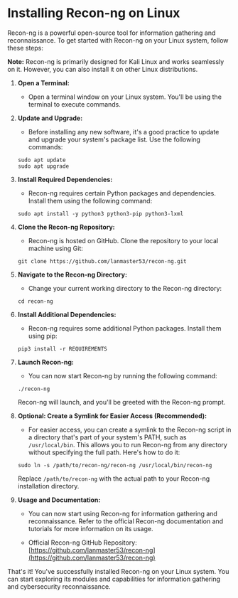 # Installing Recon-ng on Linux

Recon-ng is a powerful open-source tool for information gathering and reconnaissance. To get started with Recon-ng on your Linux system, follow these steps:

**Note:** Recon-ng is primarily designed for Kali Linux and works seamlessly on it. However, you can also install it on other Linux distributions.

1. **Open a Terminal:**
   - Open a terminal window on your Linux system. You'll be using the terminal to execute commands.

2. **Update and Upgrade:**
   - Before installing any new software, it's a good practice to update and upgrade your system's package list. Use the following commands:

   ```shell
   sudo apt update
   sudo apt upgrade
   ```

3. **Install Required Dependencies:**
   - Recon-ng requires certain Python packages and dependencies. Install them using the following command:

   ```shell
   sudo apt install -y python3 python3-pip python3-lxml
   ```

4. **Clone the Recon-ng Repository:**
   - Recon-ng is hosted on GitHub. Clone the repository to your local machine using Git:

   ```shell
   git clone https://github.com/lanmaster53/recon-ng.git
   ```

5. **Navigate to the Recon-ng Directory:**
   - Change your current working directory to the Recon-ng directory:

   ```shell
   cd recon-ng
   ```

6. **Install Additional Dependencies:**
   - Recon-ng requires some additional Python packages. Install them using pip:

   ```shell
   pip3 install -r REQUIREMENTS
   ```

7. **Launch Recon-ng:**
   - You can now start Recon-ng by running the following command:

   ```shell
   ./recon-ng
   ```

   Recon-ng will launch, and you'll be greeted with the Recon-ng prompt.

8. **Optional: Create a Symlink for Easier Access (Recommended):**
   - For easier access, you can create a symlink to the Recon-ng script in a directory that's part of your system's PATH, such as `/usr/local/bin`. This allows you to run Recon-ng from any directory without specifying the full path. Here's how to do it:

   ```shell
   sudo ln -s /path/to/recon-ng/recon-ng /usr/local/bin/recon-ng
   ```

   Replace `/path/to/recon-ng` with the actual path to your Recon-ng installation directory.

9. **Usage and Documentation:**
   - You can now start using Recon-ng for information gathering and reconnaissance. Refer to the official Recon-ng documentation and tutorials for more information on its usage.

   - Official Recon-ng GitHub Repository: [https://github.com/lanmaster53/recon-ng](https://github.com/lanmaster53/recon-ng)

That's it! You've successfully installed Recon-ng on your Linux system. You can start exploring its modules and capabilities for information gathering and cybersecurity reconnaissance.
